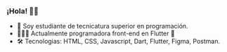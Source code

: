 ### ¡Hola! 👋🏻

- 🌱 Soy estudiante de tecnicatura superior en programación.
- 👩🏻‍💻 Actualmente programadora front-end en Flutter 💙
- 🛠️ Tecnologias: HTML, CSS, Javascript, Dart, Flutter, Figma, Postman.
